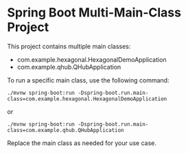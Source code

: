 # Spring Boot Multi-Main-Class Project

This project contains multiple main classes:
- com.example.hexagonal.HexagonalDemoApplication
- com.example.qhub.QHubApplication

To run a specific main class, use the following command:

```
./mvnw spring-boot:run -Dspring-boot.run.main-class=com.example.hexagonal.HexagonalDemoApplication
```

or

```
./mvnw spring-boot:run -Dspring-boot.run.main-class=com.example.qhub.QHubApplication
```

Replace the main class as needed for your use case.
